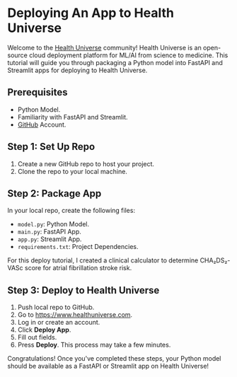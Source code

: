 # Deploying An App to Health Universe

Welcome to the [Health Universe](https://www.healthuniverse.com) community!
Health Universe is an open-source cloud deployment platform for ML/AI from science to medicine.
This tutorial will guide you through packaging a Python model into FastAPI and Streamlit apps for deploying to Health Universe.

## Prerequisites

- Python Model.
- Familiarity with FastAPI and Streamlit.
- [GitHub](https://github.com/) Account.

## Step 1: Set Up Repo

1. Create a new GitHub repo to host your project.
2. Clone the repo to your local machine.

## Step 2: Package App

In your local repo, create the following files:

- ```model.py```: Python Model.
- ```main.py```: FastAPI App.
- ```app.py```: Streamlit App.
- ```requirements.txt```: Project Dependencies.

For this deploy tutorial, I created a clinical calculator to determine CHA₂DS₂-VASc score for atrial fibrillation stroke risk.

## Step 3: Deploy to Health Universe

1. Push local repo to GitHub.
2. Go to https://www.healthuniverse.com.
3. Log in or create an account.
4. Click **Deploy App**.
5. Fill out fields.    
6. Press **Deploy**. This process may take a few minutes.

Congratulations! Once you've completed these steps, your Python model should be available as a FastAPI or Streamlit app on Health Universe!
